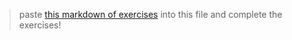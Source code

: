 > paste [this markdown of exercises](https://raw.githubusercontent.com/janke-learning/truthiness/master/README.md) into this file and complete the exercises!   
